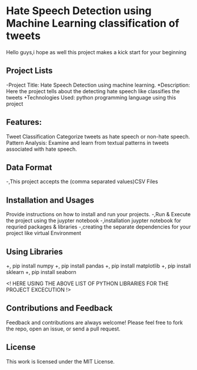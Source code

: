 # Hate Speech Detection using Machine Learning classification of tweets
 Hello guys,i hope as well this project makes a kick start for your beginning

## Project Lists
-Project Title: Hate Speech Detection using machine learning.
*Description: Here the project tells about the detecting hate speech like classifies the tweets
+Technologies Used: python programming language using this project

## Features:
Tweet Classification Categorize tweets as hate speech or non-hate speech.
Pattern Analysis: Examine and learn from textual patterns in tweets associated with hate speech.

## Data Format
-,This project accepts the (comma separated values)CSV Files

## Installation and Usages
Provide instructions on how to install and run your projects. 
-,Run & Execute the project using the juypter notebook
-,installation juypter notebook for requried packages & libraries
-,creating the separate dependencies for your project like virtual Environment

## Using Libraries
+, pip install numpy
+, pip install pandas
+, pip install matplotlib
+, pip install sklearn
+, pip install seaborn

<! HERE USING THE ABOVE LIST OF PYTHON LIBRARIES FOR THE PROJECT EXCECUTION !>

## Contributions and Feedback
Feedback and contributions are always welcome! Please feel free to fork the repo, open an issue, or send a pull request.

## License
This work is licensed under the MIT License.





